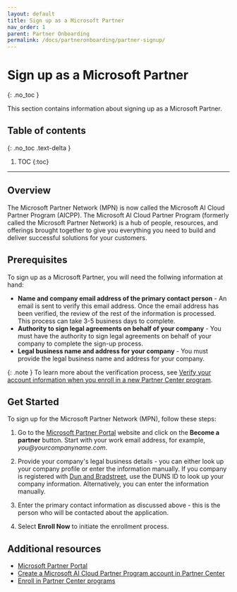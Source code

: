 ```yaml
---
layout: default
title: Sign up as a Microsoft Partner
nav_order: 1
parent: Partner Onboarding
permalink: /docs/partneronboarding/partner-signup/
---
```


# Sign up as a Microsoft Partner
{: .no_toc }

This section contains information about signing up as a Microsoft Partner.

## Table of contents
{: .no_toc .text-delta }

1. TOC
{:toc}

---

## Overview

The Microsoft Partner Network (MPN) is now called the Microsoft AI Cloud Partner Program (AICPP). The Microsoft AI Cloud Partner Program (formerly called the Microsoft Partner Network) is a hub of people, resources, and offerings brought together to give you everything you need to build and deliver successful solutions for your customers.

## Prerequisites

To sign up as a Microsoft Partner, you will need the follwing information at hand:

- **Name and company email address of the primary contact person** - An email is sent to verify this email address. Once the email address has been verified, the review of the rest of the information is processed. This process can take 3-5 business days to complete.
- **Authority to sign legal agreements on behalf of your company** - You must have the authority to sign legal agreements on behalf of your company to complete the sign-up process.
- **Legal business name and address for your company** - You must provide the legal business name and address for your company.

{: .note }
To learn more about the verification process, see [Verify your account information when you enroll in a new Partner Center program](https://learn.microsoft.com/en-us/partner-center/verification-responses).

## Get Started

To sign up for the Microsoft Partner Network (MPN), follow these steps:

1. Go to the [Microsoft Partner Portal](https://partner.microsoft.com/) website and click on the **Become a partner** button. Start with your work email address, for example, _you@yourcompanyname.com_.

2. Provide your company's legal business details - you can either look up your company profile or enter the information manually. If you company is registered with [Dun and Bradstreet](https://partner.microsoft.com/marketing/usisvshowcase/dunandbrad), use the DUNS ID to look up your company information. Alternatively, you can enter the information manually.

3. Enter the primary contact information as discussed above - this is the person who will be contacted about the application.

4. Select **Enroll Now** to initiate the enrollment process.

## Additional resources

- [Microsoft Partner Portal](https://partner.microsoft.com/)
- [Create a Microsoft AI Cloud Partner Program account in Partner Center](https://learn.microsoft.com/en-us/partner-center/mpn-create-a-partner-center-account)
- [Enroll in Partner Center programs](https://learn.microsoft.com/en-us/partner-center/partner-center-enroll-overview)